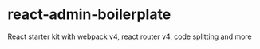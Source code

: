 # react-admin-boilerplate
React starter kit with webpack v4, react router v4, code splitting and more
